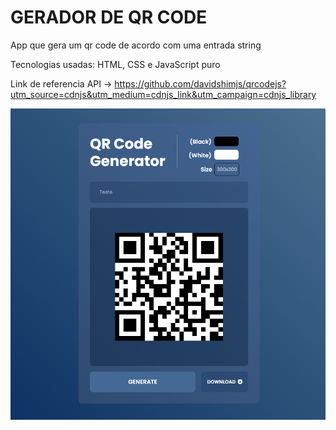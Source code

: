 # GERADOR DE QR CODE
App que gera um qr code de acordo com uma entrada string

Tecnologias usadas: HTML, CSS e JavaScript puro

Link de referencia API -> https://github.com/davidshimjs/qrcodejs?utm_source=cdnjs&utm_medium=cdnjs_link&utm_campaign=cdnjs_library

![Qr Code Gerator Screen](./screenQRCODE.png)
